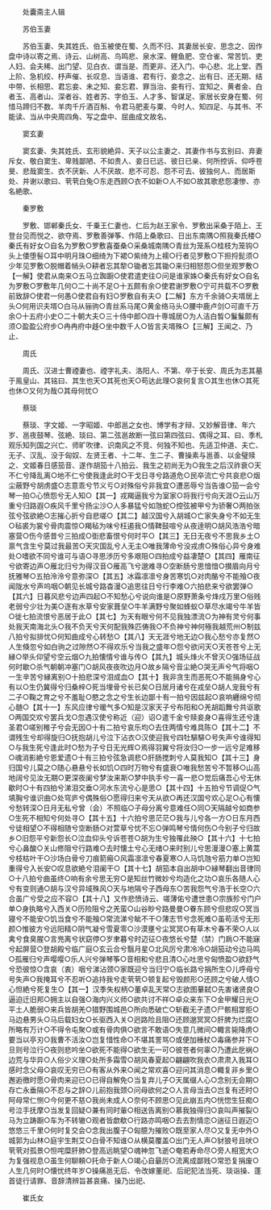 <!-- { "loadSidebar": true } -->
　　处囊斋主人辑

　　苏伯玉妻

　　苏伯玉妻、失其姓氏、伯玉被使在蜀、久而不归、其妻居长安、思念之、因作盘中诗以寄之焉、诗云、山树高、鸟鸣悲、泉水深、鲤鱼肥、空仓雀、常苦饥、吏人妇、会夫稀、出门望、见白衣、谓当是、而更非、还入门、中心悲、北上堂、西上阶、急机绞、杼声催、长叹息、当语谁、君有行、妾念之、出有日、还无期、结中带、长相思、君忘妾、未之知、妾忘君、罪当治、妾有行、宜知之、黄者金、白者玉、高者山、深者谷、姓者苏、字伯玉、人才多、智谋足、家居长安身在蜀、何惜马蹄归不数、羊肉千斤酒百斛、令君马肥麦与粟、今时人、知四足、与其书、不能读、当从中央周四角、写之盘中、屈曲成文故名、

　　窦玄妻

　　窦玄妻、失其姓氏、玄形貌絶异、天子以公主妻之、其妻作书与玄别曰、弃妻斥女、敬白窦生、卑贱鄙陋、不如贵人、妾日已远、彼日已亲、何所控诉、仰呼苍旻、悲哉窦生、衣不厌新、人不厌故、悲不可忍、怨不可去、彼独何人、而居斯处、并谢以歌曰、茕茕白兔○东走西顾○衣不如新○人不如○故其歌悲怨凄惨、亦名絶歌、

　　秦罗敷

　　罗敷、邯郸秦氏女、千乗王仁妻也、仁后为赵王家令、罗敷出采桑于陌上、王登台见而悦之、欲夺焉、罗敷善弹筝、作陌上桑歌曰、日出东南隅○照我秦氏楼○秦氏有好女○自名为罗敷○罗敷喜蚕桑○采桑城南隅○青丝为笼系○桂枝为笼钩○头上倭堕髻○耳中明月珠○细绮为下裙○紫绮为上襦○行者见罗敷○下担捋髭须○少年见罗敷○脱帽着帩头○耕者忘其犂○锄者忘其锄○来归相怒怨○但坐观罗敷○【一解】使君从南来○五马立踟蹰○使君遣吏往○问是谁家姝○秦氏有好女○自名为罗敷○罗敷年几何○二十尚不足○十五颇有余○使君谢罗敷○宁可共载不○罗敷前致辞○使君一何愚○使君自有妇○罗敷自有夫○【二解】东方千余骑○夫壻居上头○何用识夫壻○白马从骊驹○青丝系马尾○黄金络马头○腰中鹿卢剑○可直千万余○十五府小史○二十朝大夫○三十侍中郎○四十専城居○为人洁白晳○鬑鬑颇有须○盈盈公府步○冉冉府中趍○坐中数千人○皆言夫壻殊○【三解】王闻之、乃止、

　　周氏

　　周氏、汉进士曹禋妻也、禋字礼夫、洛阳人、不第、卒于长安、周氏为志其墓于鳯皇山、其铭曰、其生也天○其死也天○苟达此理○哀何复言○其生也休○其死也休○又何为哉○其母何忧○

　　蔡琰

　　蔡琰、字文姬、一字昭姬、中郎邕之女也、博学有才辩、又妙解音律、年六岁、邕夜鼓琴、弦絶、琰曰、第二弦邕故断一弦曰第四弦曰、偶得之耳、曰、季札观乐知列国之兴亡、师旷吹律、识南风之不竞、何独不知也、先适卫仲道、夫亡、无子、汉乱、没于匈奴、左贤王者、十二年、生二子、曹操素与邕善、以金璧赎之、文姬春日感笳音、遂作胡笳十八拍云、我生之初尚无为○我生之后汉祚衰○天不仁兮降乱离○地不仁兮使我逢此时○干戈日寻兮路道危○民卒流亡兮共哀悲○烟尘蔽野兮胡虏盛○志意乖兮节义亏○对殊俗兮非我宜○遭恶辱兮当告谁○笳一会兮琴一拍○心愤怨兮无人知○【其一】戎羯逼我兮为室家○将我行兮向天涯○云山万重兮归路遐○疾风千里兮扬尘沙○人多暴猛兮如虺蛇○控弦被甲兮为骄奢○两拍张弦兮弦欲絶○志摧心折兮自悲嗟○【其二】越汉国兮入胡城○亡家失身兮不如无生○毡裘为裳兮骨肉震惊○羯毡为味兮枉遏我○情鞞鼓喧兮从夜逹明○胡风浩浩兮暗塞营○伤今感昔兮三拍成○衘悲畜恨兮何时平○【其三】无日无夜兮不思我乡土○禀气含生兮莫过我最苦○天灾国乱兮人无主○唯我薄命兮没戎虏○殊俗心异兮身难处○嗜欲不同兮谁可与语○寻思渉历兮多艰阻○四拍成兮益凄楚○【其四】雁南征兮欲寄边声○雁北归兮为得汉音○雁高飞兮邈难寻○空断肠兮思愔愔○攅眉向月兮抚雅琴○五拍泠泠兮意弥深○【其五】冰霜凛凛兮身苦寒饥○对肉酪兮不能飱○夜闻陇水兮声呜咽○朝见长城兮路杳漫○追思往日兮行李难○六拍悲来兮欲罢弹○【其六】日暮风悲兮边声四起○不知愁心兮说向谁是○原野萧条兮烽戍万里○俗贱老弱兮少壮为美○逐有水草兮安家葺垒○牛羊满野兮聚如蜂蚁○草尽水竭兮牛羊皆○徙七拍流恨兮恶居于此○【其七】为天有眼兮何不见我独漂流○为神有灵兮何事处我天南海北头○我不负天兮天何配我殊匹俦我○不负神兮神何殛我越荒州○制兹八拍兮拟排忧○何知曲成兮心转愁○【其八】天无涯兮地无边○我心愁兮亦复然○人生倏忽兮如白驹之过隙然○不得欢乐兮当我之盛年○怨兮欲问天○天苍苍兮上无縁○举头仰望兮空云烟○九拍懐情兮谁与传○【其九】城头烽火不曾灭○强场征战何时歇○杀气朝朝冲塞门○胡风夜夜吹边月○故乡隔兮音尘絶○哭无声兮气将咽○一生辛苦兮縁离别○十拍悲深兮泪成血○【其十】我非贪生而恶死○不能捐身兮心有以○生仍冀得兮归桑梓○死当埋骨兮长已矣○日居月诸兮在戎垒○胡人宠我兮有二子○鞠之育之兮不羞耻○愍之念之兮生长边鄙十有一拍兮因兹起○哀响纒绵兮彻心髄○【其十一】东风应律兮暖气多○知是汉家天子兮布阳和○羌胡蹈舞兮共讴歌○两国交欢兮罢兵戈○忽遇汉使兮称近（迎）诏○遣千金兮赎妾身○喜得生还兮逢圣君○嗟别稚子兮会无因○十有二拍兮哀乐均○去住两情兮难具陈○【其十二】不谓残生兮却得旋归○抚抱胡儿兮泣下沾衣○汉使迎我兮四牡騑騑○号失声兮谁得知○与我生死兮逢此时○愁为子兮日无光辉○焉得羽翼兮将汝归○一步一远兮足难移○魂消影絶兮恩爱遗○十有三拍兮弦急调悲○肝肠搅刺兮人莫我知○【其十三】身归国兮儿莫之○随心悬悬兮长如饥○四时万物兮有盛衰○唯我愁苦兮不暂移○山高地阔兮见汝无期○更深夜阑兮梦汝来斯○梦中执手兮一喜一悲○觉后痛吾心兮无休歇时○十有四拍兮涕泪交垂○河水东流兮心是思○【其十四】十五拍兮节调促○气填胸兮谁识曲○处穹庐兮偶殊俗○愿得归来兮天从欲○再还汉国兮欢心足○心有懐兮愁转深○日月无私兮曾（会）不照临○子母分离兮意难任○同○天隔越兮如商参○生死不相知兮何处寻○【其十五】十六拍兮思茫茫○我与儿兮各一方○日东月西兮徒相望○不得相随兮空断肠○对萱草兮忧不忘○弹鸣琴兮情何伤○今别子兮归故乡○旧怨平兮新怨长○泣血仰头兮诉苍苍○胡为生兮独罹此殃○【其十六】十七拍兮心鼻酸○关山修阻兮行路难○去时懐土兮心无绪○来时别儿兮思漫漫○塞上黄蒿兮枝枯叶干○沙场白骨兮刀痕箭瘢○风霜凛凛兮春夏寒○人马饥虺兮筋力单○岂知重得兮入长安○叹息欲絶兮泪阑干○【其十七】胡笳本自出胡中○縁琴翻出音律同○十八拍兮曲虽终○响有余兮思无穷○是知丝竹微妙兮均造化之功○哀乐各随人心兮有变则通○胡与汉兮异域殊风○天与地隔兮子西母东○苦我怨气兮浩于长空○六合虽广兮受之应不容○【其十八】又作悲愤诗云、嗟薄佑兮遭世患○宗族殄兮门户单○身执略兮入西关○历险阻兮之羌蛮○山谷眇兮路曼曼○眷东顾兮但悲叹○冥当寝兮不能安○饥当食兮不能飱○常流涕兮眦不干○薄志节兮念死难○虽苟活兮无形颜○惟彼方兮远阳精○阴气凝兮雪夏零○沙漠壅兮尘冥冥○有草木兮春不荣○人以禽兮食臭腥○言兠离兮状窈停○岁聿暮兮时迈征○夜悠长兮楚（禁）门扄○不能寐兮起屏营○登胡殿兮临广庭○玄云合兮翳月星○北风厉兮肃冷冷○胡笳动兮边马鸣○孤雁归兮声嘤嘤○乐人兴兮弹琴筝○音相和兮悲且清○心吐思兮匈愤盈○欲舒气兮恐彼惊○含哀（衷）咽兮涕沾颈○家既迎兮当归宁○临长路兮捐所生○儿呼母兮号失声○我掩耳兮不忍听○追持我兮走茕茕○顿复起兮毁颜形○还顾之兮破人情○心怛絶兮死复生○【其一】汉季失权柄○董卓乱天常○志欲图繤弑○先害诸贤良○逼迫迁旧邦○拥主以自强○海内兴义师○欲共讨不祥○卓众来东下○金甲耀日光○平土人脆弱○来兵皆胡羌○猎野围城邑○所向悉破亡○斩截无孑遗○尸骸相牚拒○马边悬男头○马后载妇女○长驱西入关○迥路险且阻○还顾邈冥冥○肝脾为烂腐○所略有万计○不得令屯聚○或有骨肉俱○欲言不敢语○失意几微间○輙言毙降虏○要当以亭刃○我曹不活汝○岂复惜性命○不堪其詈骂○或便加棰杖○毒痛参并下○旦则号泣行○夜则悲吟坐○欲死不能得○欲生无一可○彼苍者何辜○乃遭此戹祸○边荒与华异○人俗少义理○处所多霜雪○胡风春夏起○翩翩吹我衣○肃肃入我耳○感时念父母○哀叹无穷已○有客从外来○闻之常欢喜○迎问其消息○輙复非乡里○邂逅徼时愿○骨肉来迎已○已得自解免○当复弃儿子○天属缀人心○念别无会期○存亡永垂隔○不忍与之辞○儿前抱我颈○问母欲何之○人言母当去○岂复有还时○阿母常仁恻○今何更不慈○我尚未成人○奈何不顾思○见此崩五内○恍惚生狂痴○号泣手抚摩○当发复回疑○兼有同时軰○相送告离别○慕我独得归○哀叫声摧裂○马为立踌蹰○车为不转辙○观者皆歔欷○行路亦鸣咽○去去割情恋○遄征日遐迈○悠悠三千里○何时复交会○念我出腹子○匈臆为摧败○既至家人尽○又复无中外○城郭为山林○庭宇生荆艾○白骨不知谁○从横莫覆盖○出门无人声○豺狼号且吠○茕茕对孤景○怛咤糜肝肺○登高远眺望○魂神忽飞逝○奄若寿命尽○旁人相宽大○为复强视息○虽生何聊頼○托命于新人○竭心自朂厉○流离成鄙贱○常恐复捐废○人生几何时○懐忧终年岁○操痛邕无后、令改嫁董祀、后祀犯法当死、琰诣操、蓬首徒行请罪、音辞清辨旨甚哀痛、操乃出祀、

　　崔氏女

